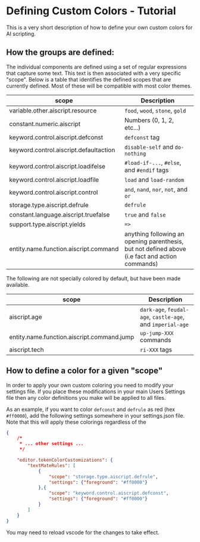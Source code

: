 # Defining Custom Colors - Tutorial

This is a very short description of how to define your own custom colors for AI scripting.


## How the groups are defined:

The individual components are defined using a set of regular expressions that capture some text. This text is then associated with a very specific "scope". Below is a table that identifies the defined scopes that are currently defined. Most of these will be compatible with most color themes.

| scope                                      | Description 
|--------------------------------------------|-------------
| variable.other.aiscript.resource           | `food`, `wood`, `stone`, `gold`
| constant.numeric.aiscript                  | Numbers (0, 1, 2, etc...)
| keyword.control.aiscript.defconst          | `defconst` tag
| keyword.control.aiscript.defaultaction     | `disable-self` and `do-nothing`
| keyword.control.aiscript.loadifelse        | `#load-if-...`, `#else`, and `#endif` tags
| keyword.control.aiscript.loadfile          | `load` and `load-random`
| keyword.control.aiscript.control           | `and`, `nand`, `nor`, `not`, and `or`
| storage.type.aiscript.defrule              | `defrule`
| constant.language.aiscript.truefalse       | `true` and `false`
| support.type.aiscript.yields               | `=>`
| entity.name.function.aiscript.command      | anything following an opening parenthesis, but not defined above (i.e fact and action commands)

The following are not specially colored by default, but have been made available.

| scope                                      | Description 
|--------------------------------------------|-------------
| aiscript.age                               | `dark-age`, `feudal-age`, `castle-age`, and `imperial-age`
| entity.name.function.aiscript.command.jump | `up-jump-XXX` commands
| aiscript.tech                              | `ri-XXX` tags


## How to define a color for a given "scope"

In order to apply your own custom coloring you need to modify your settings file. If you place these modifications in your main Users Settings file then any color definitions you make will be applied to all files.

As an example, if you want to color `defconst` and `defrule` as red (hex `#ff0000`), add the following settings somewhere in your settings.json file. Note that this will apply these colorings regardless of the 

```json
{
    /* 
     * ... other settings ...
     */

    "editor.tokenColorCustomizations": {
        "textMateRules": [
            {
                "scope": "storage.type.aiscript.defrule",
                "settings": {"foreground": "#ff0000"}
            },{
                "scope": "keyword.control.aiscript.defconst",
                "settings": {"foreground": "#ff0000"}
            }
        ]
    }
}
```

You may need to reload vscode for the changes to take effect.